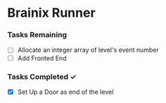 # Brainix Runner


### Tasks Remaining
- [ ] Allocate an integer array of level's event number
- [ ] Add Fronted End  

### Tasks Completed  ✓
- [x] Set Up a Door as end of the level